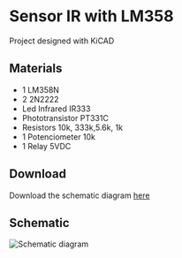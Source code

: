 # Sensor IR with LM358

Project designed with KiCAD

## Materials

- 1 LM358N
- 2 2N2222
- Led Infrared IR333
- Phototransistor PT331C
- Resistors 10k, 333k,5.6k, 1k
- 1 Potenciometer 10k
- 1 Relay 5VDC

## Download

Download the schematic diagram [here](https://github.com/jalmx89/Sensor_IR/raw/master/dist/sensonr_ir.pdf)

## Schematic

![Schematic diagram](https://github.com/jalmx89/Sensor_IR/blob/master/dist/sensonr_ir.svg)